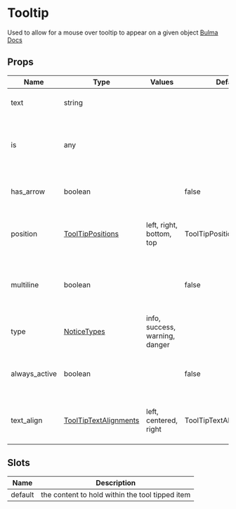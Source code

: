 # Tooltip

Used to allow for a mouse over tooltip to appear on a given object
[Bulma Docs](https://github.com/CreativeBulma/bulma-tooltip/)
## Props

| Name    | Type | Values | Default | Description |
| -------- | ------- | -------- | ------- | ------- |
| text | string ||  | The content of the tool tip|
| is | any ||  | The element that this component is (div,a...etc)|
| has_arrow | boolean || false | Indicates if the tool tip will have an arrow|
| position | [ToolTipPositions](../enums.md#ToolTipPositions) |left, right, bottom, top| ToolTipPositions.left | Specifies the position that the tool tip will appear|
| multiline | boolean || false | Indicates if the content of the tooltip has multiple lines|
| type | [NoticeTypes](../enums.md#NoticeTypes) |info, success, warning, danger|  | Set the color type of the tool tip|
| always_active | boolean || false | Inidicates if the tool tip should always display|
| text_align | [ToolTipTextAlignments](../enums.md#ToolTipTextAlignments) |left, centered, right| ToolTipTextAlignments.left | Set the alignment of the text in the tool tip|
## Slots

| Name    | Description |
| ------- | ------- |
| default|the content to hold within the tool tipped item|
